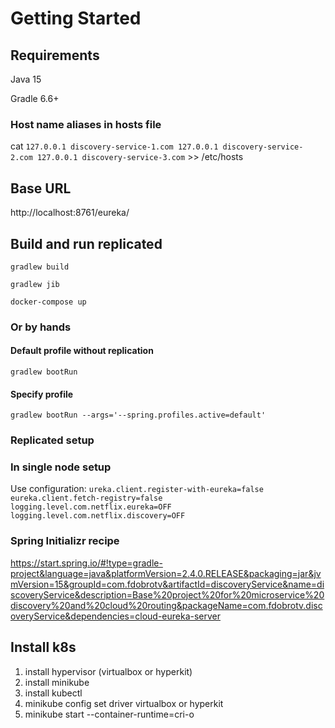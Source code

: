 # Getting Started

## Requirements
Java 15

Gradle 6.6+

### Host name aliases in hosts file
cat `127.0.0.1 discovery-service-1.com
127.0.0.1 discovery-service-2.com
127.0.0.1 discovery-service-3.com` >> /etc/hosts

## Base URL
http://localhost:8761/eureka/

## Build and run replicated
`gradlew build`

`gradlew jib`

`docker-compose up`

### Or by hands
#### Default profile without replication
`gradlew bootRun`

#### Specify profile
`gradlew bootRun --args='--spring.profiles.active=default'`

### Replicated setup

### In single node setup
Use configuration:
`ureka.client.register-with-eureka=false
 eureka.client.fetch-registry=false
 logging.level.com.netflix.eureka=OFF
 logging.level.com.netflix.discovery=OFF`

### Spring Initializr recipe
https://start.spring.io/#!type=gradle-project&language=java&platformVersion=2.4.0.RELEASE&packaging=jar&jvmVersion=15&groupId=com.fdobrotv&artifactId=discoveryService&name=discoveryService&description=Base%20project%20for%20microservice%20discovery%20and%20cloud%20routing&packageName=com.fdobrotv.discoveryService&dependencies=cloud-eureka-server

## Install k8s
1) install hypervisor (virtualbox or hyperkit)
2) install minikube
3) install kubectl
4) minikube config set driver virtualbox
or hyperkit
5) minikube start --container-runtime=cri-o

